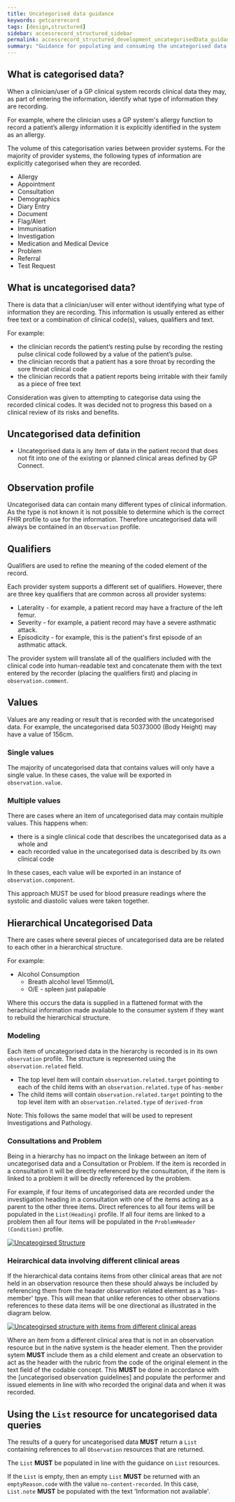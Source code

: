 ```yaml
---
title: Uncategorised data guidance
keywords: getcarerecord
tags: [design,structured]
sidebar: accessrecord_structured_sidebar
permalink: accessrecord_structured_development_uncategorisedData_guidance.html
summary: "Guidance for populating and consuming the uncategorised data from GP systems using GP Connect"
---
```


## What is categorised data? ##
When a clinician/user of a GP clinical system records clinical data they may, as part of entering the information, identify what type of information they are recording.

For example, where the clinician uses a GP system's allergy function to record a patient’s allergy information it is explicitly identified in the system as an allergy.

The volume of this categorisation varies between provider systems. For the majority of provider systems, the following types of information are explicitly categorised when they are recorded.
* Allergy
* Appointment
* Consultation
* Demographics
* Diary Entry
* Document
* Flag/Alert
* Immunisation
* Investigation
* Medication and Medical Device
* Problem
* Referral
* Test Request

## What is uncategorised data? ##
There is data that a clinician/user will enter without identifying what type of information they are recording. This information is usually entered as either free text or a combination of clinical code(s), values, qualifiers and text.

For example:
* the clinician records the patient’s resting pulse by recording the resting pulse clinical code followed by a value of the patient’s pulse.
* the clinician records that a patient has a sore throat by recording the sore throat clinical code
* the clinician records that a patient reports being irritable with their family as a piece of free text

Consideration was given to attempting to categorise data using the recorded clinical codes. It was decided not to progress this based on a clinical review of its risks and benefits.

## Uncategorised data definition ##

* Uncategorised data is any item of data in the patient record that does not fit into one of the existing or planned clinical areas defined by GP Connect.

## Observation profile ##

Uncategorised data can contain many different types of clinical information. As the type is not known it is not possible to determine which is the correct FHIR profile to use for the information. Therefore uncategorised data will always be contained in an `Observation` profile.

## Qualifiers ##

Qualifiers are used to refine the meaning of the coded element of the record.

Each provider system supports a different set of qualifiers. However, there are three key qualifiers that are common across all provider systems:

* Laterality - for example, a patient record may have a fracture of the left femur.
* Severity - for example, a patient record may have a severe asthmatic attack.
* Episodicity - for example, this is the patient's first episode of an asthmatic attack.

The provider system will translate all of the qualifiers included with the clinical code into human-readable text and concatenate them with the text entered by the recorder (placing the qualifiers first) and placing in `observation.comment`.

## Values ##

Values are any reading or result that is recorded with the uncategorised data. For example, the uncategorised data 50373000 (Body Height) may have a value of 156cm.

### Single values ###
The majority of uncategorised data that contains values will only have a single value. In these cases, the value will be exported in `observation.value`.

### Multiple values ###
There are cases where an item of uncategorised data may contain multiple values. This happens when:
* there is a single clinical code that describes the uncategorised data as a whole
and
* each recorded value in the uncategorised data is described by its own clinical code

In these cases, each value will be exported in an instance of `observation.component`.

This approach MUST be used for blood preasure readings where the systolic and diastolic values were taken together.

## Hierarchical Uncategorised Data ##
There are cases where several pieces of uncategorised data are be related to each other in a hierarchical structure.

For example:
* Alcohol Consumption
    * Breath alcohol level 15mmol/L
    * O/E - spleen just palapable

Where this occurs the data is supplied in a flattened format with the herachical information made available to the consumer system if they want to rebuild the hierarchical structure.

### Modeling ###

Each item of uncategorised data in the hierarchy is recorded is in its own `observation` profile. The structure is represented using the `observation.related` field.

* The top level item will contain `observation.related.target` pointing to each of the child items with an `observation.related.type` of `has-member`
* The child items will contain `observation.related.target` pointing to the top level item with an `observation.related.type` of `derived-from`

Note: This follows the same model that will be used to represent Investigations and Pathology.

### Consultations and Problem ###

Being in a hierarchy has no impact on the linkage between an item of uncategorised data and a Consultation or Problem. If the item is recorded in a consultation it will be directly referenced by the consultation, if the item is linked to a problem it will be directly referenced by the problem.

For example, if four items of uncategorised data are recorded under the investigation heading in a consultation with one of the items acting as a parent to the other three items. Direct references to all four items will be populated in the `List(Heading)` profile. If all four items are linked to a problem then all four items will be populated in the `ProblemHeader (Condition)` profile.

<a href="images/access_structured/Uncategorised_Structure.png"><IMG src="images/access_structured/Uncategorised_Structure.png" alt="Uncateogirsed Structure" style="max-width:100%;max-height:100%;"></a>

### Heirarchical data involving different clinical areas

If the hierarchical data contains items from other clinical areas that are not held in an observation resource then these should always be included by referencing them from the header observation related element as a 'has-member' tpye. This will mean that unlike references to other observations references to these data items will be one directional as illustrated in the diagram below.

<a href="images/access_structured/Uncategorised_Structured1.png"><IMG src="images/access_structured/Uncategorised_Structured1.png" alt="Uncateogirsed structure with items from different clinical areas" style="max-width:100%;max-height:100%;"></a>

Where an item from a different clinical area that is not in an observation resource but in the native system is the header element. Then the provider sytem **MUST** include them as a child element and create an observation to act as the header with the rubric from the code of the original element in the text field of the codable concept. This **MUST** be done in accordance with the [uncategorised observation guidelines] and populate the performer and issued elements in line with who recorded the original data and when it was recorded.

## Using the `List` resource for uncategorised data queries

The results of a query for uncategorised data **MUST** return a `List` containing references to all `Observation` resources that are returned.

The `List` **MUST** be populated in line with the guidance on `List` resources.

If the `List` is empty, then an empty `List` **MUST** be returned with an `emptyReason.code` with the value `no-content-recorded`. In this case, `List.note` **MUST** be populated with the text 'Information not available'.
